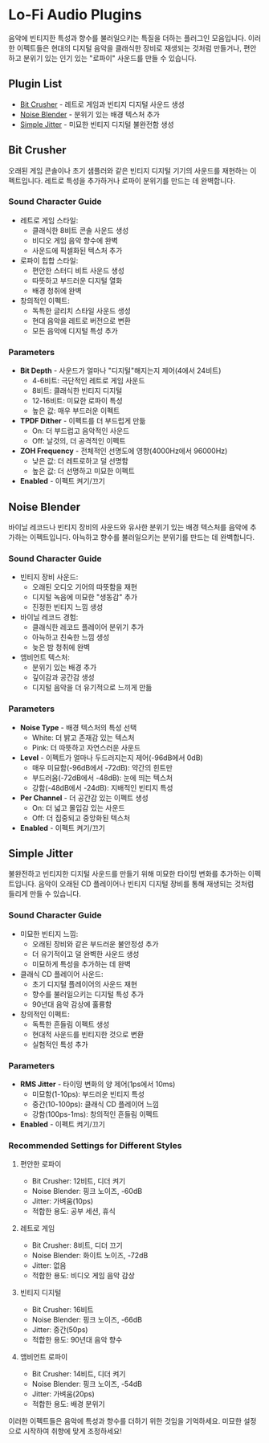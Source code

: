 # Lo-Fi Audio Plugins

음악에 빈티지한 특성과 향수를 불러일으키는 특질을 더하는 플러그인 모음입니다. 이러한 이펙트들은 현대의 디지털 음악을 클래식한 장비로 재생되는 것처럼 만들거나, 편안하고 분위기 있는 인기 있는 "로파이" 사운드를 만들 수 있습니다.

## Plugin List

- [Bit Crusher](#bit-crusher) - 레트로 게임과 빈티지 디지털 사운드 생성
- [Noise Blender](#noise-blender) - 분위기 있는 배경 텍스처 추가
- [Simple Jitter](#simple-jitter) - 미묘한 빈티지 디지털 불완전함 생성

## Bit Crusher

오래된 게임 콘솔이나 초기 샘플러와 같은 빈티지 디지털 기기의 사운드를 재현하는 이펙트입니다. 레트로 특성을 추가하거나 로파이 분위기를 만드는 데 완벽합니다.

### Sound Character Guide
- 레트로 게임 스타일:
  - 클래식한 8비트 콘솔 사운드 생성
  - 비디오 게임 음악 향수에 완벽
  - 사운드에 픽셀화된 텍스처 추가
- 로파이 힙합 스타일:
  - 편안한 스터디 비트 사운드 생성
  - 따뜻하고 부드러운 디지털 열화
  - 배경 청취에 완벽
- 창의적인 이펙트:
  - 독특한 글리치 스타일 사운드 생성
  - 현대 음악을 레트로 버전으로 변환
  - 모든 음악에 디지털 특성 추가

### Parameters
- **Bit Depth** - 사운드가 얼마나 "디지털"해지는지 제어(4에서 24비트)
  - 4-6비트: 극단적인 레트로 게임 사운드
  - 8비트: 클래식한 빈티지 디지털
  - 12-16비트: 미묘한 로파이 특성
  - 높은 값: 매우 부드러운 이펙트
- **TPDF Dither** - 이펙트를 더 부드럽게 만듦
  - On: 더 부드럽고 음악적인 사운드
  - Off: 날것의, 더 공격적인 이펙트
- **ZOH Frequency** - 전체적인 선명도에 영향(4000Hz에서 96000Hz)
  - 낮은 값: 더 레트로하고 덜 선명함
  - 높은 값: 더 선명하고 미묘한 이펙트
- **Enabled** - 이펙트 켜기/끄기

## Noise Blender

바이닐 레코드나 빈티지 장비의 사운드와 유사한 분위기 있는 배경 텍스처를 음악에 추가하는 이펙트입니다. 아늑하고 향수를 불러일으키는 분위기를 만드는 데 완벽합니다.

### Sound Character Guide
- 빈티지 장비 사운드:
  - 오래된 오디오 기어의 따뜻함을 재현
  - 디지털 녹음에 미묘한 "생동감" 추가
  - 진정한 빈티지 느낌 생성
- 바이닐 레코드 경험:
  - 클래식한 레코드 플레이어 분위기 추가
  - 아늑하고 친숙한 느낌 생성
  - 늦은 밤 청취에 완벽
- 앰비언트 텍스처:
  - 분위기 있는 배경 추가
  - 깊이감과 공간감 생성
  - 디지털 음악을 더 유기적으로 느끼게 만듦

### Parameters
- **Noise Type** - 배경 텍스처의 특성 선택
  - White: 더 밝고 존재감 있는 텍스처
  - Pink: 더 따뜻하고 자연스러운 사운드
- **Level** - 이펙트가 얼마나 두드러지는지 제어(-96dB에서 0dB)
  - 매우 미묘함(-96dB에서 -72dB): 약간의 힌트만
  - 부드러움(-72dB에서 -48dB): 눈에 띄는 텍스처
  - 강함(-48dB에서 -24dB): 지배적인 빈티지 특성
- **Per Channel** - 더 공간감 있는 이펙트 생성
  - On: 더 넓고 몰입감 있는 사운드
  - Off: 더 집중되고 중앙화된 텍스처
- **Enabled** - 이펙트 켜기/끄기

## Simple Jitter

불완전하고 빈티지한 디지털 사운드를 만들기 위해 미묘한 타이밍 변화를 추가하는 이펙트입니다. 음악이 오래된 CD 플레이어나 빈티지 디지털 장비를 통해 재생되는 것처럼 들리게 만들 수 있습니다.

### Sound Character Guide
- 미묘한 빈티지 느낌:
  - 오래된 장비와 같은 부드러운 불안정성 추가
  - 더 유기적이고 덜 완벽한 사운드 생성
  - 미묘하게 특성을 추가하는 데 완벽
- 클래식 CD 플레이어 사운드:
  - 초기 디지털 플레이어의 사운드 재현
  - 향수를 불러일으키는 디지털 특성 추가
  - 90년대 음악 감상에 훌륭함
- 창의적인 이펙트:
  - 독특한 흔들림 이펙트 생성
  - 현대적 사운드를 빈티지한 것으로 변환
  - 실험적인 특성 추가

### Parameters
- **RMS Jitter** - 타이밍 변화의 양 제어(1ps에서 10ms)
  - 미묘함(1-10ps): 부드러운 빈티지 특성
  - 중간(10-100ps): 클래식 CD 플레이어 느낌
  - 강함(100ps-1ms): 창의적인 흔들림 이펙트
- **Enabled** - 이펙트 켜기/끄기

### Recommended Settings for Different Styles

1. 편안한 로파이
   - Bit Crusher: 12비트, 디더 켜기
   - Noise Blender: 핑크 노이즈, -60dB
   - Jitter: 가벼움(10ps)
   - 적합한 용도: 공부 세션, 휴식

2. 레트로 게임
   - Bit Crusher: 8비트, 디더 끄기
   - Noise Blender: 화이트 노이즈, -72dB
   - Jitter: 없음
   - 적합한 용도: 비디오 게임 음악 감상

3. 빈티지 디지털
   - Bit Crusher: 16비트
   - Noise Blender: 핑크 노이즈, -66dB
   - Jitter: 중간(50ps)
   - 적합한 용도: 90년대 음악 향수

4. 앰비언트 로파이
   - Bit Crusher: 14비트, 디더 켜기
   - Noise Blender: 핑크 노이즈, -54dB
   - Jitter: 가벼움(20ps)
   - 적합한 용도: 배경 분위기

이러한 이펙트들은 음악에 특성과 향수를 더하기 위한 것임을 기억하세요. 미묘한 설정으로 시작하여 취향에 맞게 조정하세요!